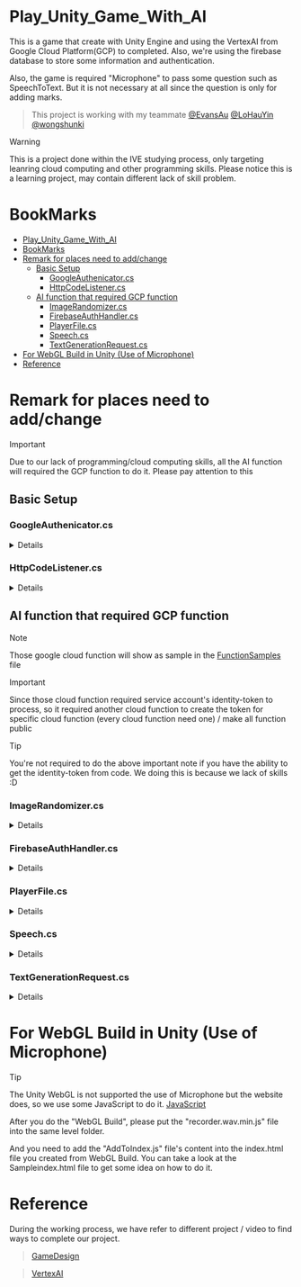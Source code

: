 # Play_Unity_Game_With_AI

This is a game that create with Unity Engine and using the VertexAI from Google Cloud Platform(GCP) to completed. Also, we're using the firebase database to store some information and authentication.

Also, the game is required "Microphone" to pass some question such as SpeechToText. But it is not necessary at all since the question is only for adding marks.

> This project is working with my teammate [@EvansAu](https://github.com/EvansAu) [@LoHauYin](https://github.com/LoHauYin) [@wongshunki](https://github.com/wongshunki)

> [!WARNING]
> This is a project done within the IVE studying process, only targeting leanring cloud computing and other programming skills. Please notice this is a learning project, may contain different lack of skill problem.

# BookMarks

- [Play\_Unity\_Game\_With\_AI](#play_unity_game_with_ai)
- [BookMarks](#bookmarks)
- [Remark for places need to add/change](#remark-for-places-need-to-addchange)
  - [Basic Setup](#basic-setup)
    - [GoogleAuthenicator.cs](#googleauthenicatorcs)
    - [HttpCodeListener.cs](#httpcodelistenercs)
  - [AI function that required GCP function](#ai-function-that-required-gcp-function)
    - [ImageRandomizer.cs](#imagerandomizercs)
    - [FirebaseAuthHandler.cs](#firebaseauthhandlercs)
    - [PlayerFile.cs](#playerfilecs)
    - [Speech.cs](#speechcs)
    - [TextGenerationRequest.cs](#textgenerationrequestcs)
- [For WebGL Build in Unity (Use of Microphone)](#for-webgl-build-in-unity-use-of-microphone)
- [Reference](#reference)

# Remark for places need to add/change

> [!IMPORTANT]
> Due to our lack of programming/cloud computing skills, all the AI function will required the GCP function to do it. Please pay attention to this

## Basic Setup

### GoogleAuthenicator.cs

<details>
<summary>Details</summary>
For this .cs file, you would need to change the ClientID/ClientSecret/RedirectUri getting from the Google Cloud Platform's OAuth 2.0 Client ID. (Don't care about the non-UnityWebGL part unless you are local testing)
</details>

### HttpCodeListener.cs

<details>
<summary>Details</summary>
For this .cs file, you would only need to change the RedirectUri just like the last .cs file.
</details>

## AI function that required GCP function

> [!NOTE]
> Those google cloud function will show as sample in the [FunctionSamples](./FunctionSample.md) file

> [!IMPORTANT]
> Since those cloud function required service account's identity-token to process, so it required another cloud function to create the token for specific cloud function (every cloud function need one) / make all function public

> [!TIP]
> You're not required to do the above important note if you have the ability to get the identity-token from code. We doing this is because we lack of skills :D

### ImageRandomizer.cs

<details>
<summary>Details</summary>
For this .cs file, you would need to change the "functionUrl_Picture_VisionCaption"/"targetUrl"/"target_audience6".

> "functionUrl_Picture_VisionCaption" is function that do Vision Caption to some picture

> "targetUrl" is function that create identity-token for each cloud function

> "target_audience6" is function that need to has the identity-token to process, basically = "functionUrl_Picture_VisionCaption"

</details>

### FirebaseAuthHandler.cs

<details>
<summary>Details</summary>
For this .cs file, you would need to change the "ApiKey" only.

> "ApiKey" is key that created in the Firebase which can find in the project setting's "Web API Key" section

</details>

### PlayerFile.cs

<details>
<summary>Details</summary>
For this .cs file, you would need to change the "url" in CheckUsername() & GetTopScores() & UpdateScore() & Login() sections / "url" in PostOnDatabase() section / "url2" in UpdateScore() section.

> "url" in CheckUsername() & GetTopScores() & UpdateScore() & Login() sections will required you to create a realtime-database and get the link

> "url" in PostOnDatabase() will required you to change the link in specific format like "https://xxx/users" + user.username + ".json"

> "url2" in UpdateScore() will required you to change the link in specific format like "https://xxx/users"

</details>

### Speech.cs

<details>
<summary>Details</summary>
For this .cs file, you would need to change the "functionUrl_SpeechToText"/"targetUrl"/"target_audience5".

> "functionUrl_SpeechToText" is function that do SpeechToText to audio bytes

> "targetUrl" is function that create identity-token for each cloud function

> "target_audience5" is function that need to has the identity-token to process, basically = "functionUrl_SpeechToText"

</details>

### TextGenerationRequest.cs

<details>
<summary>Details</summary>
For this .cs file, you would need to change "targetUrl"/"target_audience"/"target_audience_2"/"target_audience_3"/"target_audience_4"/"functionUrl"/"functionUrl_chat"/"functionUrl_TextToSpeech"/"functionUrl_Firestore_Question".

> "functionUrl"/"functionUrl_chat"/"functionUrl_TextToSpeech"/"functionUrl_Firestore_Question" is functions that do different function base on their name to text generation or TextToSpeech

> "functionUrl_Firestore_Question" will required you to create a firestore database to store different question such as Chinese/English/Maths category

> "targetUrl" is function that create identity-token for each cloud function

> "target_audience"/"target_audience_2"/"target_audience_3"/"target_audience_4" is functions that need to has the identity-token to process, basically = "functionUrl_SpeechToText"

</details>

# For WebGL Build in Unity (Use of Microphone)

> [!TIP]
> The Unity WebGL is not supported the use of Microphone but the website does, so we use some JavaScript to do it. [JavaScript](./ForWebGL)

After you do the "WebGL Build", please put the "recorder.wav.min.js" file into the same level folder.

And you need to add the "AddToIndex.js" file's content into the index.html file you created from WebGL Build. You can take a look at the Sampleindex.html file to get some idea on how to do it.

# Reference

During the working process, we have refer to different project / video to find ways to complete our project.

> [GameDesign](https://github.com/zigurous/unity-super-mario-tutorial)

> [VertexAI](https://cloud.google.com/vertex-ai/docs/start/introduction-unified-platform?hl=en)
